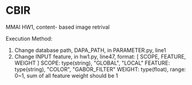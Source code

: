 # CBIR
MMAI HW1, content- based image retrival

Execution Method:
  1. Change database path, DAPA_PATH, in PARAMETER.py, line1
  2. Change INPUT feature, in hw1.py, line47, format: [ SCOPE, FEATURE, WEIGHT ] 
    SCOPE: type(string), "GLOBAL", "LOCAL"
    FEATURE: type(string), "COLOR", "GABOR_FILTER"
    WEIGHT: type(float), range: 0~1, sum of all feature weight should be 1
